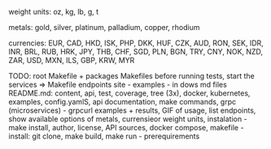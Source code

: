 weight units:
    oz, kg, lb, g, t

metals:
    gold, silver, platinum, palladium, copper, rhodium

currencies:
    EUR, CAD, HKD, ISK, PHP, DKK, HUF, CZK, AUD, RON, SEK, IDR, INR, BRL, RUB, HRK, JPY, THB, CHF, SGD, PLN, BGN, TRY, CNY, NOK, NZD, ZAR, USD, MXN, ILS, GBP, KRW, MYR

TODO:
    root Makefile + packages Makefiles
    before running tests, start the services => Makefile
    endpoints site - examples - in dows md files
    README.md: content, api, test, coverage, tree (3x), docker, kubernetes, examples, config.yamlS, api documentation, make commands, grpc (microservices) - grpcurl examples + results, GIF of usage, list endpoints, show available options of metals, currensieor weight units, instalation - make install, author, license, API sources, docker compose, makefile - install: git clone, make build, make run - prerequirements
